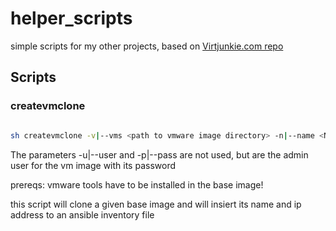 # helper_scripts
simple scripts for my other projects, based on [Virtjunkie.com repo](https://github.com/jonhowe/Virtjunkie.com)

## Scripts

### createvmclone

~~~sh

sh createvmclone -v|--vms <path to vmware image directory> -n|--name <New VM name> -b|--base <Template/Base VM name> -i|--inventory <Ansible inventory file>

~~~

The parameters -u|--user and -p|--pass are not used, but are the admin user for the vm image with its password

prereqs: vmware tools have to be installed in the base image!

this script will clone a given base image and will insiert its name and ip address to an ansible inventory file
